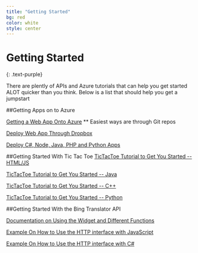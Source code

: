 ```yaml
---
title: "Getting Started"
bg: red
color: white
style: center
---
```

# Getting Started

{: .text-purple}

There are plently of APIs and Azure tutorials that can help you get started ALOT quicker than you think. Below is a list that should help you get a jumpstart

##Getting Apps on to Azure

[Getting a Web App Onto Azure](https://azure.microsoft.com/en-us/documentation/articles/web-sites-deploy/) ** Easiest ways are through Git repos

[Deploy Web App Through Dropbox](https://azure.microsoft.com/en-us/blog/new-deploy-to-windows-azure-web-sites-from-dropbox/)

[Deploy C#, Node, Java, PHP and Python Apps](https://azure.microsoft.com/en-us/documentation/articles/web-sites-nodejs-develop-deploy-mac/)



##Getting Started With Tic Tac Toe
[TicTacToe Tutorial to Get You Started -- HTML/JS](https://www.youtube.com/watch?v=U7anheKJSaI)

[TicTacToe Tutorial to Get You Started -- Java](http://www.dreamincode.net/forums/topic/143744-java-game-programming-part-1-tic-tac-toe/)

[TicTacToe Tutorial to Get You Started -- C++](https://www.youtube.com/watch?v=xwwl8TgkwgU)

[TicTacToe Tutorial to Get You Started -- Python](http://www.sourcecodester.com/tutorials/python/6751/how-create-tic-tac-toe-game-python.html)


##Getting Started With the Bing Translator API

[Documentation on Using the Widget and Different Functions](https://msdn.microsoft.com/en-us/library/mt146807.aspx)

[Example On How to Use the HTTP interface with JavaScript](http://jsfiddle.net/n9YLp/1/)

[Example On How to Use the HTTP interface with C# ](https://msdn.microsoft.com/en-us/library/ff512387.aspx)


